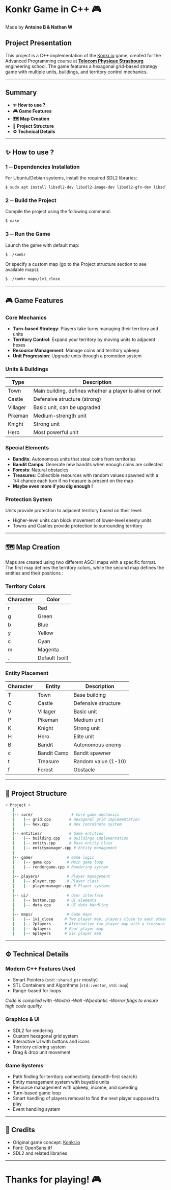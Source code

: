 # Konkr Game in C++ 🎮

Made by **Antoine B & Nathan W**

## Project Presentation

This project is a C++ implementation of the [Konkr.io](http://konkr.io) game, created for the Advanced Programming course at [**Telecom Physique Strasbourg**](https://www.telecom-physique.fr/) engineering school. The game features a hexagonal grid-based strategy game with multiple units, buildings, and territory control mechanics.

---

## Summary

- **✨ How to use ?**
- **🎮 Game Features**
- **🗺️ Map Creation**
- **🌳 Project Structure**
- **⚙️ Technical Details**

---

## ✨ How to use ?

### 1 ─ Dependencies Installation

For Ubuntu/Debian systems, install the required SDL2 libraries:

```bash
$ sudo apt install libsdl2-dev libsdl2-image-dev libsdl2-gfx-dev libsdl2-ttf-dev
```

### 2 ─ Build the Project

Compile the project using the following command:

```bash
$ make
```

### 3 ─ Run the Game

Launch the game with default map:
```bash
$ ./konkr
```

Or specify a custom map (go to the Project structure section to see available maps):
```bash
$ ./konkr maps/1v1_close
```

---

## 🎮 Game Features

### Core Mechanics

- **Turn-based Strategy**: Players take turns managing their territory and units
- **Territory Control**: Expand your territory by moving units to adjacent hexes
- **Resource Management**: Manage coins and territory upkeep
- **Unit Progression**: Upgrade units through a promotion system

### Units & Buildings

| Type | Description |
|------|-------------|
| Town | Main building, defines whether a player is alive or not |
| Castle | Defensive structure (strong)|
| Villager | Basic unit, can be upgraded |
| Pikeman | Medium-strength unit |
| Knight | Strong unit |
| Hero | Most powerful unit |

### Special Elements

- **Bandits**: Autonomous units that steal coins from territories
- **Bandit Camps**: Generate new bandits when enough coins are collected
- **Forests**: Natural obstacles
- **Treasures**: Collectible resources with random values spawned with a 1/4 chance each turn if no treasure is present on the map
- **Maybe even more if you dig enough !**

### Protection System

Units provide protection to adjacent territory based on their level:
- Higher-level units can block movement of lower-level enemy units
- Towns and Castles provide protection to surrounding territory

---

## 🗺️ Map Creation

Maps are created using two different ASCII maps with a specific format. The first map defines the territory colors, while the second map defines the entities and their positions :

### Territory Colors
| Character | Color |
|-----------|--------|
| r | Red |
| g | Green |
| b | Blue |
| y | Yellow |
| c | Cyan |
| m | Magenta |
| . | Default (soil) |

### Entity Placement
| Character | Entity | Description |
|-----------|---------|-------------|
| T | Town | Base building |
| C | Castle | Defensive structure |
| V | Villager | Basic unit |
| P | Pikeman | Medium unit |
| K | Knight | Strong unit |
| H | Hero | Elite unit |
| B | Bandit | Autonomous enemy |
| c | Bandit Camp | Bandit spawner |
| t | Treasure | Random value (1-10) |
| f | Forest | Obstacle |

---

## 🌳 Project Structure

```bash
< Project >
   |
   |-- core/                 # Core game mechanics
   |    |-- grid.cpp        # Hexagonal grid implementation
   |    |-- hex.cpp         # Hex coordinate system
   |
   |-- entities/            # Game entities
   |    |-- building.cpp    # Buildings implementation
   |    |-- entity.cpp      # Base entity class
   |    |-- entitymanager.cpp # Entity management
   |
   |-- game/               # Game logic
   |    |-- game.cpp       # Main game loop
   |    |-- rendergame.cpp # Rendering system
   |
   |-- players/            # Player management
   |    |-- player.cpp     # Player class
   |    |-- playermanager.cpp # Player systems
   |
   |-- ui/                 # User interface
   |    |-- button.cpp     # UI elements
   |    |-- data.cpp       # UI data handling
   |
   |-- maps/               # Game maps
   |    |-- 1v1_close     # Two player map, players close to each other
   |    |-- 2players      # Alternative two player map with a treasure to be chased for !
   |    |-- 4players      # Four player map
   |    |-- 6players      # Six player map
```

---

## ⚙️ Technical Details

### Modern C++ Features Used

- Smart Pointers (`std::shared_ptr` mostly)
- STL Containers and Algorithms (`std::vector`, `std::map`)
- Range-based for loops

_Code is compiled with -Wextra -Wall -Wpedantic -Werror flags to ensure high code quality._

### Graphics & UI

- SDL2 for rendering
- Custom hexagonal grid system
- Interactive UI with buttons and icons
- Territory coloring system
- Drag & drop unit movement

### Game Systems

- Path finding for territory connectivity (breadth-first search)
- Entity management system with buyable units
- Resource management with upkeep, income, and spending
- Turn-based game loop
- Smart handling of players removal to find the next player supposed to play
- Event handling system

---

## 🎨 Credits

- Original game concept: [Konkr.io](http://konkr.io)
- Font: OpenSans.ttf
- SDL2 and related libraries

---

# Thanks for playing! 🎮